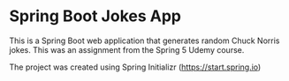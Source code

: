 # Spring Boot Jokes App
This is a Spring Boot web application that generates random Chuck Norris jokes.  This was an assignment from the
Spring 5 Udemy course.

The project was created using Spring Initializr (https://start.spring.io)